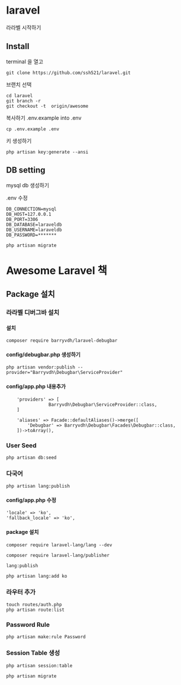 # laravel
 라라벨 시작하기

## Install

terminal 을 열고
```
git clone https://github.com/ssh521/laravel.git
```

브랜치 선택
```
cd laravel
git branch -r
git checkout -t  origin/awesome
```

복사하기 .env.example into .env
```
cp .env.example .env
```

키 생성하기
```
php artisan key:generate --ansi
```

## DB setting

mysql db 생성하기  
  
.env 수정

    DB_CONNECTION=mysql
    DB_HOST=127.0.0.1
    DB_PORT=3306
    DB_DATABASE=laraveldb
    DB_USERNAME=laraveldb
    DB_PASSWORD=*******

```
php artisan migrate
```

# Awesome Laravel 책

## Package 설치

### 라라벨 디버그바 설치

#### 설치
```
composer require barryvdh/laravel-debugbar
```

#### config/debugbar.php 생성하기

```
php artisan vendor:publish --provider="Barryvdh\Debugbar\ServiceProvider"
```

#### config/app.php 내용추가
```
    'providers' => [
                Barryvdh\Debugbar\ServiceProvider::class,
    ]

    'aliases' => Facade::defaultAliases()->merge([
        'Debugbar' => Barryvdh\Debugbar\Facades\Debugbar::class,
    ])->toArray(),

```

### User Seed
```
php artisan db:seed
```

### 다국어
```
php artisan lang:publish
```
#### config/app.php 수정
    'locale' => 'ko',
    'fallback_locale' => 'ko',


#### package 설치
```
composer require laravel-lang/lang --dev
```
```
composer require laravel-lang/publisher
```
```
lang:publish
```
```
php artisan lang:add ko
```

### 라우터 추가
```
touch routes/auth.php
php artisan route:list
```

### Password Rule
```
php artisan make:rule Password
```

### Session Table 생성
```
php artisan session:table

php artisan migrate
```

